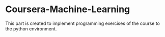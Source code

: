 # Coursera-Machine-Learning
This part is created to implement programming exercises of the course to the python environment.


